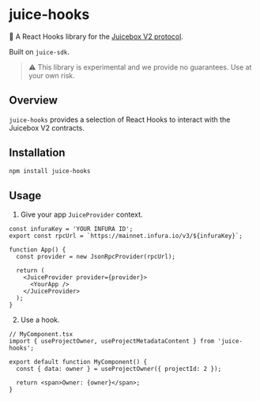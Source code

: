 # juice-hooks

🧃 A React Hooks library for the
[Juicebox V2 protocol](https://github.com/jbx-protocol/juice-contracts-v2).

Built on `juice-sdk`.

> ⚠️ This library is experimental and we provide no guarantees. Use at your own
> risk.

## Overview

`juice-hooks` provides a selection of React Hooks to interact with the Juicebox
V2 contracts.

## Installation

```bash
npm install juice-hooks
```

## Usage

1. Give your app `JuiceProvider` context.

```tsx
const infuraKey = 'YOUR INFURA ID';
export const rpcUrl = `https://mainnet.infura.io/v3/${infuraKey}`;

function App() {
  const provider = new JsonRpcProvider(rpcUrl);

  return (
    <JuiceProvider provider={provider}>
      <YourApp />
    </JuiceProvider>
  );
}
```

2. Use a hook.

```tsx
// MyComponent.tsx
import { useProjectOwner, useProjectMetadataContent } from 'juice-hooks';

export default function MyComponent() {
  const { data: owner } = useProjectOwner({ projectId: 2 });

  return <span>Owner: {owner}</span>;
}
```
